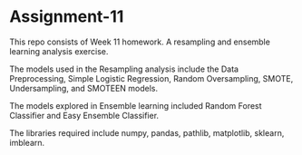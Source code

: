 # Assignment-11

This repo consists of Week 11 homework. A resampling and ensemble learning analysis exercise.

The models used in the Resampling analysis include the Data Preprocessing, Simple Logistic Regression, Random Oversampling, SMOTE, Undersampling, and SMOTEEN models.

The models explored in Ensemble learning included Random Forest Classifier and Easy Ensemble Classifier.

The libraries required include numpy, pandas, pathlib, matplotlib, sklearn, imblearn.